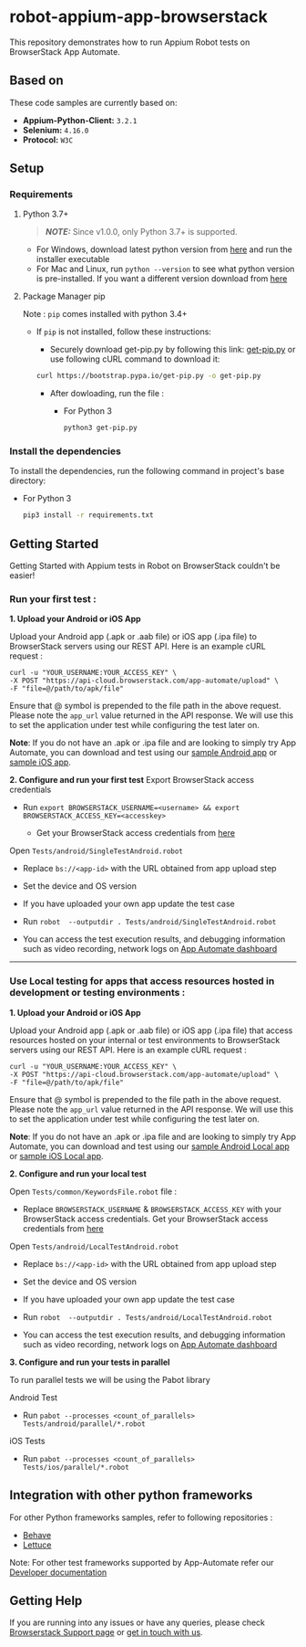 # robot-appium-app-browserstack

This repository demonstrates how to run Appium Robot tests on BrowserStack App Automate.

## Based on

These code samples are currently based on:

- **Appium-Python-Client:** `3.2.1`
- **Selenium:** `4.16.0`
- **Protocol:** `W3C`

## Setup

### Requirements

1. Python 3.7+

   > **_NOTE:_** Since v1.0.0, only Python 3.7+ is supported.

   - For Windows, download latest python version from [here](https://www.python.org/downloads/windows/) and run the installer executable
   - For Mac and Linux, run `python --version` to see what python version is pre-installed. If you want a different version download from [here](https://www.python.org/downloads/)

2. Package Manager pip

   Note : `pip` comes installed with python 3.4+

   - If `pip` is not installed, follow these instructions:

     - Securely download get-pip.py by following this link: [get-pip.py](https://bootstrap.pypa.io/get-pip.py) or use following cURL command to download it:

     ```sh
     curl https://bootstrap.pypa.io/get-pip.py -o get-pip.py
     ```

     - After dowloading, run the file :

       - For Python 3

         ```sh
         python3 get-pip.py
         ```

### Install the dependencies

To install the dependencies, run the following command in project's base directory:

- For Python 3

  ```sh
  pip3 install -r requirements.txt
  ```

## Getting Started

Getting Started with Appium tests in Robot on BrowserStack couldn't be easier!

### Run your first test :

**1. Upload your Android or iOS App**

Upload your Android app (.apk or .aab file) or iOS app (.ipa file) to BrowserStack servers using our REST API. Here is an example cURL request :

```
curl -u "YOUR_USERNAME:YOUR_ACCESS_KEY" \
-X POST "https://api-cloud.browserstack.com/app-automate/upload" \
-F "file=@/path/to/apk/file"
```

Ensure that @ symbol is prepended to the file path in the above request. Please note the `app_url` value returned in the API response. We will use this to set the application under test while configuring the test later on.

**Note**: If you do not have an .apk or .ipa file and are looking to simply try App Automate, you can download and test using our [sample Android app](https://www.browserstack.com/app-automate/sample-apps/android/WikipediaSample.apk) or [sample iOS app](https://www.browserstack.com/app-automate/sample-apps/ios/BStackSampleApp.ipa).

**2. Configure and run your first test**
Export BrowserStack access credentials
- Run
  `export BROWSERSTACK_USERNAME=<username> && export BROWSERSTACK_ACCESS_KEY=<accesskey>`

  - Get your BrowserStack access credentials from [here](https://www.browserstack.com/accounts/settings)

Open `Tests/android/SingleTestAndroid.robot`

- Replace `bs://<app-id>` with the URL obtained from app upload step

- Set the device and OS version

- If you have uploaded your own app update the test case

- Run `robot  --outputdir . Tests/android/SingleTestAndroid.robot`

- You can access the test execution results, and debugging information such as video recording, network logs on [App Automate dashboard](https://app-automate.browserstack.com/dashboard)

---

### **Use Local testing for apps that access resources hosted in development or testing environments :**

**1. Upload your Android or iOS App**

Upload your Android app (.apk or .aab file) or iOS app (.ipa file) that access resources hosted on your internal or test environments to BrowserStack servers using our REST API. Here is an example cURL request :

```
curl -u "YOUR_USERNAME:YOUR_ACCESS_KEY" \
-X POST "https://api-cloud.browserstack.com/app-automate/upload" \
-F "file=@/path/to/apk/file"
```

Ensure that @ symbol is prepended to the file path in the above request. Please note the `app_url` value returned in the API response. We will use this to set the application under test while configuring the test later on.

**Note**: If you do not have an .apk or .ipa file and are looking to simply try App Automate, you can download and test using our [sample Android Local app](https://www.browserstack.com/app-automate/sample-apps/android/LocalSample.apk) or [sample iOS Local app](https://www.browserstack.com/app-automate/sample-apps/ios/LocalSample.ipa).

**2. Configure and run your local test**

Open `Tests/common/KeywordsFile.robot` file :

- Replace `BROWSERSTACK_USERNAME` & `BROWSERSTACK_ACCESS_KEY` with your BrowserStack access credentials. Get your BrowserStack access credentials from [here](https://www.browserstack.com/accounts/settings)

Open `Tests/android/LocalTestAndroid.robot`

- Replace `bs://<app-id>` with the URL obtained from app upload step

- Set the device and OS version

- If you have uploaded your own app update the test case

- Run `robot  --outputdir . Tests/android/LocalTestAndroid.robot`

- You can access the test execution results, and debugging information such as video recording, network logs on [App Automate dashboard](https://app-automate.browserstack.com/dashboard)

**3. Configure and run your tests in parallel**

To run parallel tests we will be using the Pabot library

Android Test
- Run `pabot --processes <count_of_parallels> Tests/android/parallel/*.robot`

iOS Tests
- Run `pabot --processes <count_of_parallels> Tests/ios/parallel/*.robot`

## Integration with other python frameworks

For other Python frameworks samples, refer to following repositories :

- [Behave](https://github.com/browserstack/behave-appium-app-browserstack)
- [Lettuce](https://github.com/browserstack/lettuce-appium-app-browserstack)

Note: For other test frameworks supported by App-Automate refer our [Developer documentation](https://www.browserstack.com/docs/)

## Getting Help

If you are running into any issues or have any queries, please check [Browserstack Support page](https://www.browserstack.com/support/app-automate) or [get in touch with us](https://www.browserstack.com/contact?ref=help).
